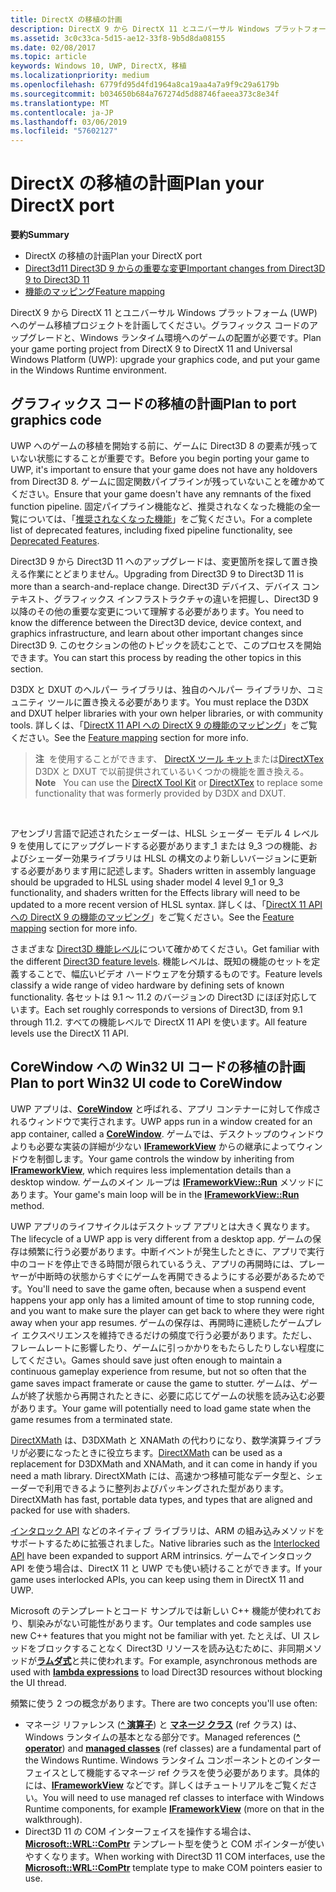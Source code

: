 ```yaml
---
title: DirectX の移植の計画
description: DirectX 9 から DirectX 11 とユニバーサル Windows プラットフォーム (UWP) へのゲーム移植プロジェクトを計画してください。グラフィックス コードのアップグレードと、Windows ランタイム環境へのゲームの配置が必要です。
ms.assetid: 3c0c33ca-5d15-ae12-33f8-9b5d8da08155
ms.date: 02/08/2017
ms.topic: article
keywords: Windows 10, UWP, DirectX, 移植
ms.localizationpriority: medium
ms.openlocfilehash: 6779fd95d4fd1964a8ca19aa4a7a9f9c29a6179b
ms.sourcegitcommit: b034650b684a767274d5d88746faeea373c8e34f
ms.translationtype: MT
ms.contentlocale: ja-JP
ms.lasthandoff: 03/06/2019
ms.locfileid: "57602127"
---
```

# <a name="plan-your-directx-port"></a><span data-ttu-id="9d4fe-104">DirectX の移植の計画</span><span class="sxs-lookup"><span data-stu-id="9d4fe-104">Plan your DirectX port</span></span>



<span data-ttu-id="9d4fe-105">**要約**</span><span class="sxs-lookup"><span data-stu-id="9d4fe-105">**Summary**</span></span>

-   <span data-ttu-id="9d4fe-106">DirectX の移植の計画</span><span class="sxs-lookup"><span data-stu-id="9d4fe-106">Plan your DirectX port</span></span>
-   [<span data-ttu-id="9d4fe-107">Direct3d11 Direct3D 9 からの重要な変更</span><span class="sxs-lookup"><span data-stu-id="9d4fe-107">Important changes from Direct3D 9 to Direct3D 11</span></span>](understand-direct3d-11-1-concepts.md)
-   [<span data-ttu-id="9d4fe-108">機能のマッピング</span><span class="sxs-lookup"><span data-stu-id="9d4fe-108">Feature mapping</span></span>](feature-mapping.md)


<span data-ttu-id="9d4fe-109">DirectX 9 から DirectX 11 とユニバーサル Windows プラットフォーム (UWP) へのゲーム移植プロジェクトを計画してください。グラフィックス コードのアップグレードと、Windows ランタイム環境へのゲームの配置が必要です。</span><span class="sxs-lookup"><span data-stu-id="9d4fe-109">Plan your game porting project from DirectX 9 to DirectX 11 and Universal Windows Platform (UWP): upgrade your graphics code, and put your game in the Windows Runtime environment.</span></span>

## <a name="plan-to-port-graphics-code"></a><span data-ttu-id="9d4fe-110">グラフィックス コードの移植の計画</span><span class="sxs-lookup"><span data-stu-id="9d4fe-110">Plan to port graphics code</span></span>


<span data-ttu-id="9d4fe-111">UWP へのゲームの移植を開始する前に、ゲームに Direct3D 8 の要素が残っていない状態にすることが重要です。</span><span class="sxs-lookup"><span data-stu-id="9d4fe-111">Before you begin porting your game to UWP, it's important to ensure that your game does not have any holdovers from Direct3D 8.</span></span> <span data-ttu-id="9d4fe-112">ゲームに固定関数パイプラインが残っていないことを確かめてください。</span><span class="sxs-lookup"><span data-stu-id="9d4fe-112">Ensure that your game doesn't have any remnants of the fixed function pipeline.</span></span> <span data-ttu-id="9d4fe-113">固定パイプライン機能など、推奨されなくなった機能の全一覧については、「[推奨されなくなった機能](https://msdn.microsoft.com/library/windows/desktop/cc308047)」をご覧ください。</span><span class="sxs-lookup"><span data-stu-id="9d4fe-113">For a complete list of deprecated features, including fixed pipeline functionality, see [Deprecated Features](https://msdn.microsoft.com/library/windows/desktop/cc308047).</span></span>

<span data-ttu-id="9d4fe-114">Direct3D 9 から Direct3D 11 へのアップグレードは、変更箇所を探して置き換える作業にとどまりません。</span><span class="sxs-lookup"><span data-stu-id="9d4fe-114">Upgrading from Direct3D 9 to Direct3D 11 is more than a search-and-replace change.</span></span> <span data-ttu-id="9d4fe-115">Direct3D デバイス、デバイス コンテキスト、グラフィックス インフラストラクチャの違いを把握し、Direct3D 9 以降のその他の重要な変更について理解する必要があります。</span><span class="sxs-lookup"><span data-stu-id="9d4fe-115">You need to know the difference between the Direct3D device, device context, and graphics infrastructure, and learn about other important changes since Direct3D 9.</span></span> <span data-ttu-id="9d4fe-116">このセクションの他のトピックを読むことで、このプロセスを開始できます。</span><span class="sxs-lookup"><span data-stu-id="9d4fe-116">You can start this process by reading the other topics in this section.</span></span>

<span data-ttu-id="9d4fe-117">D3DX と DXUT のヘルパー ライブラリは、独自のヘルパー ライブラリか、コミュニティ ツールに置き換える必要があります。</span><span class="sxs-lookup"><span data-stu-id="9d4fe-117">You must replace the D3DX and DXUT helper libraries with your own helper libraries, or with community tools.</span></span> <span data-ttu-id="9d4fe-118">詳しくは、「[DirectX 11 API への DirectX 9 の機能のマッピング](feature-mapping.md)」をご覧ください。</span><span class="sxs-lookup"><span data-stu-id="9d4fe-118">See the [Feature mapping](feature-mapping.md) section for more info.</span></span>

> <span data-ttu-id="9d4fe-119">**注**  を使用することができます、 [DirectX ツール キット](https://go.microsoft.com/fwlink/p/?LinkID=248929)または[DirectXTex](https://go.microsoft.com/fwlink/p/?LinkID=248926) D3DX と DXUT で以前提供されているいくつかの機能を置き換える。</span><span class="sxs-lookup"><span data-stu-id="9d4fe-119">**Note**   You can use the [DirectX Tool Kit](https://go.microsoft.com/fwlink/p/?LinkID=248929) or [DirectXTex](https://go.microsoft.com/fwlink/p/?LinkID=248926) to replace some functionality that was formerly provided by D3DX and DXUT.</span></span>

 

<span data-ttu-id="9d4fe-120">アセンブリ言語で記述されたシェーダーは、HLSL シェーダー モデル 4 レベル 9 を使用してにアップグレードする必要があります\_1 または 9\_3 つの機能、およびシェーダー効果ライブラリは HLSL の構文のより新しいバージョンに更新する必要があります用に記述します。</span><span class="sxs-lookup"><span data-stu-id="9d4fe-120">Shaders written in assembly language should be upgraded to HLSL using shader model 4 level 9\_1 or 9\_3 functionality, and shaders written for the Effects library will need to be updated to a more recent version of HLSL syntax.</span></span> <span data-ttu-id="9d4fe-121">詳しくは、「[DirectX 11 API への DirectX 9 の機能のマッピング](feature-mapping.md)」をご覧ください。</span><span class="sxs-lookup"><span data-stu-id="9d4fe-121">See the [Feature mapping](feature-mapping.md) section for more info.</span></span>

<span data-ttu-id="9d4fe-122">さまざまな [Direct3D 機能レベル](https://msdn.microsoft.com/library/windows/desktop/ff476876)について確かめてください。</span><span class="sxs-lookup"><span data-stu-id="9d4fe-122">Get familiar with the different [Direct3D feature levels](https://msdn.microsoft.com/library/windows/desktop/ff476876).</span></span> <span data-ttu-id="9d4fe-123">機能レベルは、既知の機能のセットを定義することで、幅広いビデオ ハードウェアを分類するものです。</span><span class="sxs-lookup"><span data-stu-id="9d4fe-123">Feature levels classify a wide range of video hardware by defining sets of known functionality.</span></span> <span data-ttu-id="9d4fe-124">各セットは 9.1 ～ 11.2 のバージョンの Direct3D にほぼ対応しています。</span><span class="sxs-lookup"><span data-stu-id="9d4fe-124">Each set roughly corresponds to versions of Direct3D, from 9.1 through 11.2.</span></span> <span data-ttu-id="9d4fe-125">すべての機能レベルで DirectX 11 API を使います。</span><span class="sxs-lookup"><span data-stu-id="9d4fe-125">All feature levels use the DirectX 11 API.</span></span>

## <a name="plan-to-port-win32-ui-code-to-corewindow"></a><span data-ttu-id="9d4fe-126">CoreWindow への Win32 UI コードの移植の計画</span><span class="sxs-lookup"><span data-stu-id="9d4fe-126">Plan to port Win32 UI code to CoreWindow</span></span>


<span data-ttu-id="9d4fe-127">UWP アプリは、[**CoreWindow**](https://msdn.microsoft.com/library/windows/apps/br208225) と呼ばれる、アプリ コンテナーに対して作成されるウィンドウで実行されます。</span><span class="sxs-lookup"><span data-stu-id="9d4fe-127">UWP apps run in a window created for an app container, called a [**CoreWindow**](https://msdn.microsoft.com/library/windows/apps/br208225).</span></span> <span data-ttu-id="9d4fe-128">ゲームでは、デスクトップのウィンドウよりも必要な実装の詳細が少ない [**IFrameworkView**](https://msdn.microsoft.com/library/windows/apps/hh700478) からの継承によってウィンドウを制御します。</span><span class="sxs-lookup"><span data-stu-id="9d4fe-128">Your game controls the window by inheriting from [**IFrameworkView**](https://msdn.microsoft.com/library/windows/apps/hh700478), which requires less implementation details than a desktop window.</span></span> <span data-ttu-id="9d4fe-129">ゲームのメイン ループは [**IFrameworkView::Run**](https://msdn.microsoft.com/library/windows/apps/hh700505) メソッドにあります。</span><span class="sxs-lookup"><span data-stu-id="9d4fe-129">Your game's main loop will be in the [**IFrameworkView::Run**](https://msdn.microsoft.com/library/windows/apps/hh700505) method.</span></span>

<span data-ttu-id="9d4fe-130">UWP アプリのライフサイクルはデスクトップ アプリとは大きく異なります。</span><span class="sxs-lookup"><span data-stu-id="9d4fe-130">The lifecycle of a UWP app is very different from a desktop app.</span></span> <span data-ttu-id="9d4fe-131">ゲームの保存は頻繁に行う必要があります。中断イベントが発生したときに、アプリで実行中のコードを停止できる時間が限られているうえ、アプリの再開時には、プレーヤーが中断時の状態からすぐにゲームを再開できるようにする必要があるためです。</span><span class="sxs-lookup"><span data-stu-id="9d4fe-131">You'll need to save the game often, because when a suspend event happens your app only has a limited amount of time to stop running code, and you want to make sure the player can get back to where they were right away when your app resumes.</span></span> <span data-ttu-id="9d4fe-132">ゲームの保存は、再開時に連続したゲームプレイ エクスペリエンスを維持できるだけの頻度で行う必要があります。ただし、フレームレートに影響したり、ゲームに引っかかりをもたらしたりしない程度にしてください。</span><span class="sxs-lookup"><span data-stu-id="9d4fe-132">Games should save just often enough to maintain a continuous gameplay experience from resume, but not so often that the game saves impact framerate or cause the game to stutter.</span></span> <span data-ttu-id="9d4fe-133">ゲームは、ゲームが終了状態から再開されたときに、必要に応じてゲームの状態を読み込む必要があります。</span><span class="sxs-lookup"><span data-stu-id="9d4fe-133">Your game will potentially need to load game state when the game resumes from a terminated state.</span></span>

<span data-ttu-id="9d4fe-134">[DirectXMath](https://msdn.microsoft.com/library/windows/desktop/ee415571) は、D3DXMath と XNAMath の代わりになり、数学演算ライブラリが必要になったときに役立ちます。</span><span class="sxs-lookup"><span data-stu-id="9d4fe-134">[DirectXMath](https://msdn.microsoft.com/library/windows/desktop/ee415571) can be used as a replacement for D3DXMath and XNAMath, and it can come in handy if you need a math library.</span></span> <span data-ttu-id="9d4fe-135">DirectXMath には、高速かつ移植可能なデータ型と、シェーダーで利用できるように整列およびパッキングされた型があります。</span><span class="sxs-lookup"><span data-stu-id="9d4fe-135">DirectXMath has fast, portable data types, and types that are aligned and packed for use with shaders.</span></span>

<span data-ttu-id="9d4fe-136">[インタロック API](https://msdn.microsoft.com/library/windows/desktop/dd405529) などのネイティブ ライブラリは、ARM の組み込みメソッドをサポートするために拡張されました。</span><span class="sxs-lookup"><span data-stu-id="9d4fe-136">Native libraries such as the [Interlocked API](https://msdn.microsoft.com/library/windows/desktop/dd405529) have been expanded to support ARM intrinsics.</span></span> <span data-ttu-id="9d4fe-137">ゲームでインタロック API を使う場合は、DirectX 11 と UWP でも使い続けることができます。</span><span class="sxs-lookup"><span data-stu-id="9d4fe-137">If your game uses interlocked APIs, you can keep using them in DirectX 11 and UWP.</span></span>

<span data-ttu-id="9d4fe-138">Microsoft のテンプレートとコード サンプルでは新しい C++ 機能が使われており、馴染みがない可能性があります。</span><span class="sxs-lookup"><span data-stu-id="9d4fe-138">Our templates and code samples use new C++ features that you might not be familiar with yet.</span></span> <span data-ttu-id="9d4fe-139">たとえば、UI スレッドをブロックすることなく Direct3D リソースを読み込むために、非同期メソッドが[**ラムダ式**](https://msdn.microsoft.com/library/windows/apps/dd293608.aspx)と共に使われます。</span><span class="sxs-lookup"><span data-stu-id="9d4fe-139">For example, asynchronous methods are used with [**lambda expressions**](https://msdn.microsoft.com/library/windows/apps/dd293608.aspx) to load Direct3D resources without blocking the UI thread.</span></span>

<span data-ttu-id="9d4fe-140">頻繁に使う 2 つの概念があります。</span><span class="sxs-lookup"><span data-stu-id="9d4fe-140">There are two concepts you'll use often:</span></span>

-   <span data-ttu-id="9d4fe-141">マネージ リファレンス ([**^ 演算子**](https://msdn.microsoft.com/library/windows/apps/yk97tc08.aspx)) と [**マネージ クラス**](https://msdn.microsoft.com/library/windows/apps/6w96b5h7.aspx) (ref クラス) は、Windows ランタイムの基本となる部分です。</span><span class="sxs-lookup"><span data-stu-id="9d4fe-141">Managed references ([**^ operator**](https://msdn.microsoft.com/library/windows/apps/yk97tc08.aspx)) and [**managed classes**](https://msdn.microsoft.com/library/windows/apps/6w96b5h7.aspx) (ref classes) are a fundamental part of the Windows Runtime.</span></span> <span data-ttu-id="9d4fe-142">Windows ランタイム コンポーネントとのインターフェイスとして機能するマネージ ref クラスを使う必要があります。具体的には、[**IFrameworkView**](https://msdn.microsoft.com/library/windows/apps/hh700478) などです。詳しくはチュートリアルをご覧ください。</span><span class="sxs-lookup"><span data-stu-id="9d4fe-142">You will need to use managed ref classes to interface with Windows Runtime components, for example [**IFrameworkView**](https://msdn.microsoft.com/library/windows/apps/hh700478) (more on that in the walkthrough).</span></span>
-   <span data-ttu-id="9d4fe-143">Direct3D 11 の COM インターフェイスを操作する場合は、[**Microsoft::WRL::ComPtr**](https://msdn.microsoft.com/library/windows/apps/br244983.aspx) テンプレート型を使うと COM ポインターが使いやすくなります。</span><span class="sxs-lookup"><span data-stu-id="9d4fe-143">When working with Direct3D 11 COM interfaces, use the [**Microsoft::WRL::ComPtr**](https://msdn.microsoft.com/library/windows/apps/br244983.aspx) template type to make COM pointers easier to use.</span></span>

 

 




